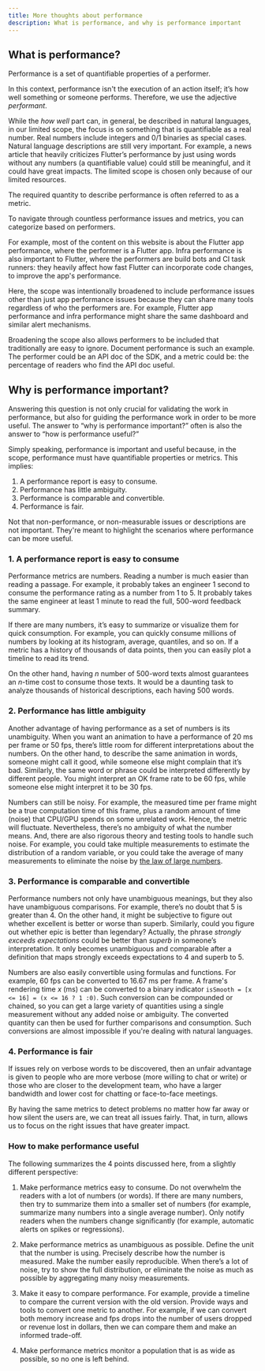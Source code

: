```yaml
---
title: More thoughts about performance
description: What is performance, and why is performance important
---
```


## What is performance?

Performance is a set of quantifiable properties of a performer.

In this context, performance isn't the execution of an action itself;
it’s how well something or someone performs. Therefore, we use the adjective
 _performant_.

While the _how well_ part can, in general, be described in natural languages,
in our limited scope, the focus is on something that is quantifiable as a real
number. Real numbers include integers and 0/1 binaries as special cases.
Natural language descriptions are still very important. For example, a news
article that heavily criticizes Flutter’s performance by just using words
without any numbers (a quantifiable value) could still be meaningful, and it
could have great impacts. The limited scope is chosen only because of our
limited resources.

The required quantity to describe performance is often referred to as a
metric.

To navigate through countless performance issues and metrics, you can categorize
based on performers.

For example, most of the content on this website is about the Flutter app
performance, where the performer is a Flutter app. Infra performance is also
important to Flutter, where the performers are build bots and CI task runners:
they heavily affect how fast Flutter can incorporate code changes, to improve
the app's performance.

Here, the scope was intentionally broadened to include performance issues other
than just app performance issues because they can share many tools regardless of
who the performers are. For example, Flutter app performance and infra
performance might share the same dashboard and similar alert mechanisms.

Broadening the scope also allows performers to be included that traditionally
are easy to ignore. Document performance is such an example. The performer
could be an API doc of the SDK, and a metric could be: the percentage of readers
who find the API doc useful.

## Why is performance important?

Answering this question is not only crucial for validating the work in
performance, but also for guiding the performance work in order to be more
useful. The answer to “why is performance important?” often is also the answer
to “how is performance useful?”

Simply speaking, performance is important and useful because, in the scope,
performance must have quantifiable properties or metrics. This implies:
1. A performance report is easy to consume.
2. Performance has little ambiguity.
3. Performance is comparable and convertible.
4. Performance is fair.

Not that non-performance, or non-measurable issues or descriptions are not
important. They're meant to highlight the scenarios where performance can be
more useful.

### 1. A performance report is easy to consume

Performance metrics are numbers. Reading a number is much easier than reading a
passage. For example, it probably takes an engineer 1 second to consume the
performance rating as a number from 1 to 5. It probably takes the same engineer
at least 1 minute to read the full, 500-word feedback summary.

If there are many numbers, it’s easy to summarize or visualize them for quick
consumption. For example, you can quickly consume millions of numbers by
looking at its histogram, average, quantiles, and so on. If a metric has a
history of thousands of data points, then you can easily plot a timeline to
read its trend.

On the other hand, having _n_ number of 500-word texts almost guarantees an
_n_-time cost to consume those texts. It would be a daunting task to analyze
thousands of historical descriptions, each having 500 words.

### 2. Performance has little ambiguity

Another advantage of having performance as a set of numbers is its unambiguity.
When you want an animation to have a performance of 20 ms per frame or
50 fps, there’s little room for different interpretations about the numbers. On
the other hand, to describe the same animation in words, someone might call it
good, while someone else might complain that it’s bad. Similarly, the same
word or phrase could be interpreted differently by different people. You might
interpret an OK frame rate to be 60 fps, while someone else might interpret it
to be 30 fps.

Numbers can still be noisy. For example, the measured time per frame might
be a true computation time of this frame, plus a random amount of time (noise)
that CPU/GPU spends on some unrelated work. Hence, the metric will fluctuate.
Nevertheless, there’s no ambiguity of what the number means. And, there are
also rigorous theory and testing tools to handle such noise. For example, you
could take multiple measurements to estimate the distribution of a random
variable, or you could take the average of many measurements to eliminate the
noise by [the law of large numbers][1].

### 3. Performance is comparable and convertible

Performance numbers not only have unambiguous meanings, but they also have
unambiguous comparisons. For example, there’s no doubt that 5 is greater than 4.
On the other hand, it might be subjective to figure out whether excellent is
better or worse than superb. Similarly, could you figure out whether epic is
better than legendary? Actually, the phrase _strongly exceeds expectations_
could be better than _superb_ in someone’s interpretation. It only becomes
unambiguous and comparable after a definition that maps strongly exceeds
expectations to 4 and superb to 5.

Numbers are also easily convertible using formulas and functions. For example,
60 fps can be converted to 16.67 ms per frame. A frame's rendering
time _x_ (ms) can be converted to a binary indicator
`isSmooth = [x <= 16] = (x <= 16 ? 1 :0)`. Such conversion can be compounded or
chained, so you can get a large variety of quantities using a single
measurement without any added noise or ambiguity. The converted quantity can
then be used for further comparisons and consumption. Such conversions are
almost impossible if you're dealing with natural languages.

### 4. Performance is fair

If issues rely on verbose words to be discovered, then an unfair advantage is
given to people who are more verbose (more willing to chat or write) or those
who are closer to the development team, who have a larger bandwidth and lower
cost for chatting or face-to-face meetings.

By having the same metrics to detect problems no matter how far away or how
silent the users are, we can treat all issues fairly. That, in turn,
allows us to focus on the right issues that have greater impact.

### How to make performance useful

The following summarizes the 4 points discussed here, from a slightly different
perspective:
1. Make performance metrics easy to consume. Do not overwhelm the readers with a
   lot of numbers (or words). If there are many numbers, then try to summarize
   them into a smaller set of numbers (for example, summarize many numbers into
   a single average number). Only notify readers when the numbers change
   significantly (for example, automatic alerts on spikes or regressions).

2. Make performance metrics as unambiguous as possible. Define the unit that the
   number is using. Precisely describe how the number is measured. Make the
   number easily reproducible. When there’s a lot of noise, try to show the full
   distribution, or eliminate the noise as much as possible by aggregating many
   noisy measurements.

3. Make it easy to compare performance. For example, provide a timeline to
   compare the current version with the old version. Provide ways and tools to
   convert one metric to another. For example, if we can convert both memory
   increase and fps drops into the number of users dropped or revenue lost in
   dollars, then we can compare them and make an informed trade-off.

4. Make performance metrics monitor a population that is as wide as possible,
   so no one is left behind.

[1]: https://en.wikipedia.org/wiki/Law_of_large_numbers
